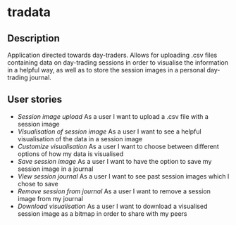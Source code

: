 # tradata

## Description
Application directed towards day-traders. Allows for uploading .csv files containing data on day-trading sessions in order to visualise the information in a helpful way, as well as to store the session images in a personal day-trading journal.

## User stories
- *Session image upload* 
As a user I want to upload a .csv file with a session image
- *Visualisation of session image* 
As a user I want to see a helpful visualisation of the data in a session image
- *Customize visualisation* 
As a user I want to choose between different options of how my data is visualised
- *Save session image* 
As a user I want to have the option to save my session image in a journal
- *View session journal* 
As a user I want to see past session images which I chose to save
- *Remove session from journal* 
As a user I want to remove a session image from my journal
- *Download visualisation* 
As a user I want to download a visualised session image as a bitmap in order to share with my peers
